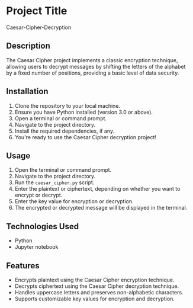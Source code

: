 
# Project Title
Caesar-Cipher-Decryption

## Description

The Caesar Cipher project implements a classic encryption technique, allowing users to decrypt messages by shifting the letters of the alphabet by a fixed number of positions, providing a basic level of data security.

## Installation

1. Clone the repository to your local machine.
2. Ensure you have Python installed (version 3.0 or above).
3. Open a terminal or command prompt.
4. Navigate to the project directory.
5. Install the required dependencies, if any.
6. You're ready to use the Caesar Cipher decryption project!

## Usage

1. Open the terminal or command prompt.
2. Navigate to the project directory.
3. Run the `caesar_cipher.py` script.
4. Enter the plaintext or ciphertext, depending on whether you want to encrypt or decrypt.
5. Enter the key value for encryption or decryption.
6. The encrypted or decrypted message will be displayed in the terminal.

## Technologies Used

- Python
- Jupyter notebook

## Features

- Encrypts plaintext using the Caesar Cipher encryption technique.
- Decrypts ciphertext using the Caesar Cipher decryption technique.
- Handles uppercase letters and preserves non-alphabetic characters.
- Supports customizable key values for encryption and decryption.
